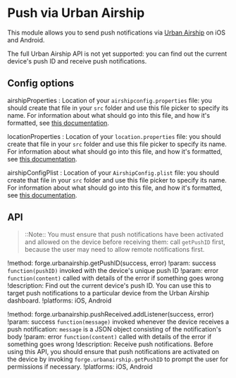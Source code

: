 Push via Urban Airship
==================================

This module allows you to send push notifications via [Urban Airship](http://urbanairship.com/) on iOS and Android.

The full Urban Airship API is not yet supported: you can find out the current device's push ID and receive push notifications.

## Config options

airshipProperties
: Location of your `airshipconfig.properties` file: you should create that file in your `src` folder and use this file picker to specify its name. For information about what should go into this file, and how it's formatted, see [this documentation](http://docs.urbanairship.com/build/android.html#setting-up-gcm-support-for-your-app).

locationProperties
: Location of your `location.properties` file: you should create that file in your `src` folder and use this file picker to specify its name. For information about what should go into this file, and how it's formatted, see [this documentation](http://docs.urbanairship.com/build/android_location.html#location-properties).

airshipConfigPlist
: Location of your `AirshipConfig.plist` file: you should create that file in your `src` folder and use this file picker to specify its name. For information about what should go into this file, and how it's formatted, see [this documentation](http://docs.urbanairship.com/build/ios.html#create-airshipconfig-plist).

## API

> ::Note:: You must ensure that push notifications have been activated and allowed on the device before receiving them: call `getPushID` first, because the user may need to allow remote notifications first.

!method: forge.urbanairship.getPushID(success, error)
!param: success `function(pushID)` invoked with the device's unique push ID
!param: error `function(content)` called with details of the error if something goes wrong
!description: Find out the current device's push ID. You can use this to target push notifications to a particular device from the Urban Airship dashboard.
!platforms: iOS, Android

!method: forge.urbanairship.pushReceived.addListener(success, error)
!param: success `function(message)` invoked whenever the device receives a push notification: `message` is a JSON object consisting of the notification's body
!param: error `function(content)` called with details of the error if something goes wrong
!description: Receive push notifications. Before using this API, you should ensure that push notifications are activated on the device by invoking `forge.urbanairship.getPushID` to prompt the user for permissions if necessary.
!platforms: iOS, Android
